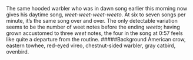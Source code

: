 The same hooded warbler who was in dawn song earlier this morning now gives his daytime song, _weet-weet-weet-weeto_. At six to seven songs per minute, it’s the same song over and over. The only detectable variation seems to be the number of weet notes before the ending _weeto_; having grown accustomed to three _weet_ notes, the four in the song at 0:57 feels like quite a departure from the routine. 
#####Background
American crow, eastern towhee, red-eyed vireo, chestnut-sided warbler, gray catbird, ovenbird.
